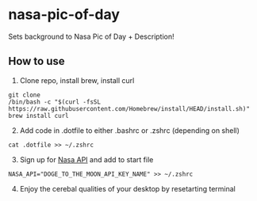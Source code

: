 # nasa-pic-of-day

Sets background to Nasa Pic of Day + Description!

## How to use

1. Clone repo, install brew, install curl
```
git clone 
/bin/bash -c "$(curl -fsSL https://raw.githubusercontent.com/Homebrew/install/HEAD/install.sh)"
brew install curl

```
2. Add code in .dotfile to either .bashrc or .zshrc (depending on shell)
```
cat .dotfile >> ~/.zshrc
```

3. Sign up for [Nasa API](https://api.nasa.gov) and add to start file
```
NASA_API="DOGE_TO_THE_MOON_API_KEY_NAME" >> ~/.zshrc
```

4. Enjoy the cerebal qualities of your desktop by resetarting terminal
